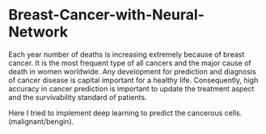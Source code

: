 # Breast-Cancer-with-Neural-Network

Each year number of deaths is increasing extremely because of breast cancer. It is the most frequent type of all cancers and the major cause of death in women worldwide. Any development for prediction and diagnosis of cancer disease is capital important for a healthy life. Consequently, high accuracy in cancer prediction is important to update the treatment aspect and the survivability standard of patients.

Here I tried to implement deep learning to predict the cancerous cells.(malignant/bengin).
